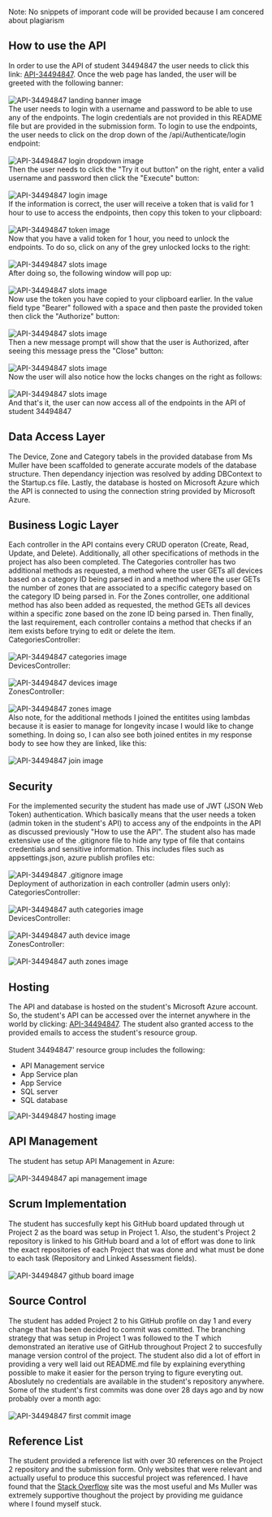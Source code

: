 Note: No snippets of imporant code will be provided because I am concered about plagiarism<br />
<h2>How to use the API</h2>
<p>
	In order to use the API of student 34494847 the user needs to click this link: <a href="https://api-34494847.azurewebsites.net/swagger/index.html">API-34494847</a>.
	Once the web page has landed, the user will be greeted with the following banner: <br />
	<br /><img src="img/landingbanner.png" alt="API-34494847 landing banner image"/><br />
	The user needs to login with a username and password to be able to use any of the endpoints. The login credentials are not provided in this README file but are provided in the submission form.
	To login to use the endpoints, the user needs to click on the drop down of the /api/Authenticate/login endpoint: <br />
	<br /><img src="img/dropdown.png" alt="API-34494847 login dropdown image"/><br />
	Then the user needs to click the "Try it out button" on the right, enter a valid username and password then click the "Execute" button: <br />
	<br /><img src="img/login.png" alt="API-34494847 login image"/><br />
	If the information is correct, the user will receive a token that is valid for 1 hour to use to access the endpoints, then copy this token to your clipboard: <br />
	<br /><img src="img/token.png" alt="API-34494847 token image"/><br />
	Now that you have a valid token for 1 hour, you need to unlock the endpoints. To do so, click on any of the grey unlocked locks to the right: <br />
	<br /><img src="img/lock1.png" alt="API-34494847 slots image"/><br />
	After doing so, the following window will pop up: <br />
	<br /><img src="img/auth1.png" alt="API-34494847 slots image"/><br />
	Now use the token you have copied to your clipboard earlier. In the value field type "Bearer" followed with a space and then paste the provided token then click the "Authorize" button: <br />
	<br /><img src="img/auth2.png" alt="API-34494847 slots image"/><br />
	Then a new message prompt will show that the user is Authorized, after seeing this message press the "Close" button: <br />
	<br /><img src="img/auth3.png" alt="API-34494847 slots image"/><br />
	Now the user will also notice how the locks changes on the right as follows: <br />
	<br /><img src="img/lock2.png" alt="API-34494847 slots image"/><br />
	And that's it, the user can now access all of the endpoints in the API of student 34494847
</p>
<h2>Data Access Layer</h2>
<p>
	The Device, Zone and Category tabels in the provided database from Ms Muller have been scaffolded to generate accurate models of the database structure.
	Then dependancy injection was resolved by adding DBContext to the Startup.cs file. Lastly, the database is hosted on Microsoft Azure which the API is connected to using
	the connection string provided by Microsoft Azure.
</p>
<h2>Business Logic Layer</h2>
<p>
	Each controller in the API contains every CRUD operaton (Create, Read, Update, and Delete). Additionally, all other specifications of methods in the project has also been completed.
	The Categories controller has two additional methods as requested, a method where the user GETs all devices based on a category ID being parsed in and a method where the user GETs the number of 
	zones that are associated to a specific category based on the category ID being parsed in. For the Zones controller, one additional method has also been added as requested, the method
	GETs all devices within a specific zone based on the zone ID being parsed in. Then finally, the last requirement, each controller contains a method that checks if an
	item exists before trying to edit or delete the item. <br />
	CategoriesController: <br />
	<br /><img src="img/categoriesendpoints.png" alt="API-34494847 categories image"/><br />
	DevicesController: <br />
	<br /><img src="img/devicesendpoints.png" alt="API-34494847 devices image"/><br />
	ZonesController: <br />
	<br /><img src="img/zonesendpoints.png" alt="API-34494847 zones image"/><br />
	Also note, for the additional methods I joined the entitites using lambdas because it is easier to manage for longevity incase I would like to change something. In doing so,
	I can also see both joined entites in my response body to see how they are linked, like this: <br />
	<br /><img src="img/join.png" alt="API-34494847 join image"/>
</p>
<h2>Security</h2>
<p>
	For the implemented security the student has made use of JWT (JSON Web Token) authentication. Which basically means that the user needs a token (admin token in the student's API) to access any of the endpoints in the API
	as discussed previously "How to use the API". The student also has made extensive use of the .gitignore file to hide any type of file that contains credentials and sensitive information.
	This includes files such as appsettings.json, azure publish profiles etc: <br />
	<br /><img src="img/.gitignore.png" alt="API-34494847 .gitignore image"/><br />
	Deployment of authorization in each controller (admin users only): <br />
	CategoriesController: <br />
	<br /><img src="img/authcategory.png" alt="API-34494847 auth categories image"/><br />
	DevicesController: <br />
	<br /><img src="img/authdevice.png" alt="API-34494847 auth device image"/><br />
	ZonesController: <br />
	<br /><img src="img/authzone.png" alt="API-34494847 auth zones image"/>
</p>
<h2>Hosting</h2>
<p>
	The API and database is hosted on the student's Microsoft Azure account. So, the student's API can be accessed over the internet anywhere in the world by clicking: 
	<a href="https://api-34494847.azurewebsites.net/swagger/index.html">API-34494847</a>. The student also granted access to the provided emails to access the student's resource group.<br />
	<br />Student 34494847' resource group includes the following: <br />
	<ul>
        <li>API Management service</li>
		<li>App Service plan</li>
		<li>App Service</li>
		<li>SQL server</li>
		<li>SQL database</li>
    </ul>
	<img src="img/hosting.png" alt="API-34494847 hosting image"/>
</p>
<h2>API Management</h2>
<p>
	The student has setup API Management in Azure: <br />
	<br /><img src="img/apimanagement.png" alt="API-34494847 api management image"/>
</p>
<h2>Scrum Implementation</h2>
<p>
	The student has succesfully kept his GitHub board updated through ut Project 2 as the board was setup in Project 1.
	Also, the student's Project 2 repository is linked to his GitHub board and a lot of effort was done to link the exact repositories of each Project that was done and what must be done
	to each task (Repository and Linked Assessment fields).<br />
	<br /><img src="img/githubboard.png" alt="API-34494847 github board image"/>
</p>
<h2>Source Control</h2>
<p>
	The student has added Project 2 to his GitHub profile on day 1 and every change that has been decided to commit was comitted.
	The branching strategy that was setup in Project 1 was followed to the T which demonstrated an iterative use of GitHub throughout Project 2
	to succesfully manage version control of the project. The student also did a lot of effort in providing a very well laid out README.md file by explaining everything possible
	to make it easier for the person trying to figure everyting out. Aboslutely no credentials are available in the student's repository anywhere.<br />
	Some of the student's first commits was done over 28 days ago and by now probably over a month ago: <br />
	<br /><img src="img/firstcommits.png" alt="API-34494847 first commit image"/>
</p>
<h2>Reference List</h2>
<p>
	The student provided a reference list with over 30 references on the Project 2 repository and the submission form. Only websites that were relevant and actually useful to produce
	this succesful project was referenced. I have found that the <a href="https://stackoverflow.com/">Stack Overflow</a> site was the most useful and Ms Muller was extremely supportive 
	thoughout the project by providing me guidance where I found myself stuck.
</p>